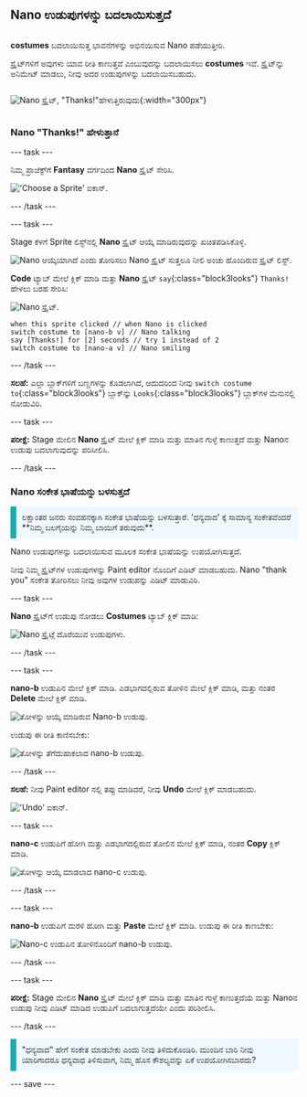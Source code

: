 ## Nano ಉಡುಪುಗಳನ್ನು ಬದಲಾಯಿಸುತ್ತದೆ

<div style="display: flex; flex-wrap: wrap">
<div style="flex-basis: 200px; flex-grow: 1; margin-right: 15px;">

**costumes** ಬದಲಾಯಿಸುತ್ತ ಭಾವನೆಗಳನ್ನು ಅಭಿನಯಿಸುವ Nano ಪಡೆಯುತ್ತೀರಿ.

ಸ್ಪ್ರೈಟ್‌ಗಳಿಗೆ ಅವುಗಳು ಯಾವ ರೀತಿ ಕಾಣುತ್ತವೆ ಎಂಬುವುದನ್ನು ಬದಲಾಯಿಸಲು **costumes** ಇವೆ. ಸ್ಪ್ರೈಟ್‌ನ್ನು ಅನಿಮೇಟ್‌ ಮಾಡಲು, ನೀವು ಅದರ ಉಡುಪುಗಳನ್ನು ಬದಲಾಯಿಸಬಹುದು.

</div>
<div>

![Nano ಸ್ಪ್ರೈಟ್‌, "Thanks!"ಹೇಳುತ್ತಿರುವುದು](images/nano-step-2.png){:width="300px"}

</div>
</div>

### Nano "Thanks!" ಹೇಳುತ್ತಾನೆ

--- task ---

ನಿಮ್ಮ ಪ್ರಾಜೆಕ್ಟ್‌ಗೆ **Fantasy** ವರ್ಗದಿಂದ **Nano** ಸ್ಪ್ರೈಟ್‌ ಸೇರಿಸಿ.

!['Choose a Sprite' ಐಕಾನ್.](images/choose-sprite-menu.png)

--- /task ---

--- task ---

Stage ಕೆಳಗೆ Sprite ಲಿಸ್ಟ್‌ನಲ್ಲಿ **Nano** ಸ್ಪ್ರೈಟ್‌ ಆಯ್ಕೆ ಮಾಡಿರುವುದನ್ನು ಖಚಿತಪಡಿಸಿಕೊಳ್ಳಿ.

![Nano ಆಯ್ಕೆಯಾಗಿದೆ ಎಂದು ತೋರಿಸಲು Nano ಸ್ಪ್ರೈಟ್ ಸುತ್ತಲೂ ನೀಲಿ ಅಂಚು ಹೊಂದಿರುವ ಸ್ಪ್ರೈಟ್ ಲಿಸ್ಟ್.](images/nano-selected.png)


**Code** ಟ್ಯಾಬ್‌ ಮೇಲೆ ಕ್ಲಿಕ್‌ ಮಾಡಿ ಮತ್ತು **Nano** ಸ್ಪ್ರೈಟ್‌ `say`{:class="block3looks"} `Thanks!` ಹೇಳಲು ಬರಹ ಸೇರಿಸಿ:

![Nano ಸ್ಪ್ರೈಟ್.](images/nano-sprite.png)

```blocks3
when this sprite clicked // when Nano is clicked
switch costume to [nano-b v] // Nano talking
say [Thanks!] for [2] seconds // try 1 instead of 2
switch costume to [nano-a v] // Nano smiling
```
--- /task ---

**ಸಲಹೆ:** ಎಲ್ಲಾ ಬ್ಲಾಕ್‌ಗಳಿಗೆ ಬಣ್ಣಗಳನ್ನು ಕೊಡಲಾಗಿದೆ, ಆದುದರಿಂದ ನೀವು `switch costume to`{:class="block3looks"} ಬ್ಲಾಕ್‌ನ್ನು `Looks`{:class="block3looks"} ಬ್ಲಾಕ್‌ಗಳ ಮೆನುನಲ್ಲಿ ನೋಡುವಿರಿ.

--- task ---

**ಪರೀಕ್ಷೆ:** Stage ಮೇಲಿನ **Nano** ಸ್ಪ್ರೈಟ್‌ ಮೇಲೆ ಕ್ಲಿಕ್‌ ಮಾಡಿ ಮತ್ತು ಮಾತಿನ ಗುಳ್ಳೆ ಕಾಣುತ್ತದೆ ಮತ್ತು Nanoನ ಉಡುಪು ಬದಲಾಗುವುದನ್ನು ಪರಿಸೀಲಿಸಿ.

--- /task ---

### Nano ಸಂಕೇತ ಭಾಷೆಯನ್ನು ಬಳಸುತ್ತದೆ

<p style="border-left: solid; border-width:10px; border-color: #0faeb0; background-color: aliceblue; padding: 10px;">ಲಕ್ಷಾಂತರ ಜನರು ಸಂವಹನಕ್ಕಾಗಿ ಸಂಕೇತ ಭಾಷೆಯನ್ನು ಬಳಸುತ್ತಾರೆ. 'ಧನ್ಯವಾದ' ಕ್ಕೆ ಸಾಮಾನ್ಯ ಸಂಕೇತವೆಂದರೆ **ನಿಮ್ಮ ಬಲಗೈಯನ್ನು ನಿಮ್ಮ ಬಾಯಿಗೆ ತರುವುದು**. 
</p>

Nano ಉಡುಪುಗಳನ್ನು ಬದಲಾಯಿಸುವ ಮೂಲಕ ಸಂಕೇತ ಭಾಷೆಯನ್ನು ಉಪಯೋಗಿಸುತ್ತದೆ.

ನೀವು ನಿಮ್ಮ ಸ್ಪ್ರೈಟ್‌ಗಳ ಉಡುಪುಗಳನ್ನು Paint editor ನೊಂದಿಗೆ ಎಡಿಟ್‌ ಮಾಡಬಹುದು. Nano "thank you" ಸಂಕೇತ ತೋರಿಸಲು ನೀವು ಅವುಗಳ ಉಡುಪನ್ನು ಎಡಿಟ್‌ ಮಾಡುವಿರಿ.

--- task ---

**Nano** ಸ್ಪ್ರೈಟ್‌ಗೆ ಉಡುಪು ನೋಡಲು **Costumes** ಟ್ಯಾಬ್‌ ಕ್ಲಿಕ್‌ ಮಾಡಿ:

![Nano ಸ್ಪ್ರೈಟ್ಗೆ ದೊರೆಯುವ ಉಡುಪುಗಳು.](images/nano-costumes.png)

--- /task ---

--- task ---

**nano-b** ಉಡುಪಿನ ಮೇಲೆ ಕ್ಲಿಕ್‌ ಮಾಡಿ. ಎಡಭಾಗದಲ್ಲಿರುವ ತೋಳಿನ ಮೇಲೆ ಕ್ಲಿಕ್‌ ಮಾಡಿ, ಮತ್ತು ನಂತರ **Delete** ಮೇಲೆ ಕ್ಲಿಕ್‌ ಮಾಡಿ.

![ತೋಳನ್ನು ಆಯ್ಕೆ ಮಾಡಿರುವ Nano-b ಉಡುಪು.](images/nano-arm-selected.png)

ಉಡುಪು ಈ ರೀತಿ ಕಾಣಿಸಬೇಕು:

![ತೋಳನ್ನು ತೆಗೆದುಹಾಕಲಾದ nano-b ಉಡುಪು.](images/nano-arm-deleted.png)

--- /task ---

**ಸಲಹೆ:** ನೀವು Paint editor ನಲ್ಲಿ ತಪ್ಪು ಮಾಡಿದರೆ, ನೀವು **Undo** ಮೇಲೆ ಕ್ಲಿಕ್‌ ಮಾಡಬಹುದು.

!['Undo' ಐಕಾನ್.](images/nano-undo.png)

--- task ---

**nano-c** ಉಡುಪಿಗೆ ಹೋಗಿ ಮತ್ತು ಎಡಭಾಗದಲ್ಲಿರುವ ತೋಲಿನ ಮೇಲೆ ಕ್ಲಿಕ್‌ ಮಾಡಿ, ನಂತರ **Copy** ಕ್ಲಿಕ್‌ ಮಾಡಿ.

![ತೋಳನ್ನು ಆಯ್ಕೆ ಮಾಡಲಾದ nano-c ಉಡುಪು.](images/nano-c-arm-selected.png)

--- /task ---

--- task ---

**nano-b** ಉಡುಪಿಗೆ ಮರಳಿ ಹೋಗಿ ಮತ್ತು **Paste** ಮೇಲೆ ಕ್ಲಿಕ್‌ ಮಾಡಿ. ಉಡುಪು ಈ ರೀತಿ ಕಾಣಬೇಕು:

![Nano-c ಉಡುಪಿನ ತೋಳಿನೊಂದಿಗೆ nano-b ಉಡುಪು.](images/nano-b-new-arm.png)

--- /task ---

--- task ---

**ಪರೀಕ್ಷೆ:** Stage ಮೇಲಿನ **Nano** ಸ್ಪ್ರೈಟ್‌ ಮೇಲೆ ಕ್ಲಿಕ್‌ ಮಾಡಿ ಮತ್ತು ಮಾತಿನ ಗುಳ್ಳೆ ಕಾಣುತ್ತದೆಯೆ ಮತ್ತು Nanoನ ಉಡುಪು ನೀವು ಎಡಿಟ್‌ ಮಾಡಿದ ಉಡುಪಿಗೆ ಬದಲಾಗುತ್ತದೆಯೇ ಎಂದು ಪರಿಶೀಲಿಸಿ.

--- /task ---

<p style="border-left: solid; border-width:10px; border-color: #0faeb0; background-color: aliceblue; padding: 10px;">"ಧನ್ಯವಾದ" ಹೇಗೆ ಸಂಕೇತ ಮಾಡಬೇಕು ಎಂದು ನೀವು ತಿಳಿದುಕೊಂಡಿರಿ. ಮುಂದಿನ ಬಾರಿ ನೀವು ಯಾರಿಗಾದರೂ ಧನ್ಯವಾಧ ತಿಳಿಸುವಾಗ, ನಿಮ್ಮ ಹೊಸ ಕೌಶಲ್ಯವನ್ನು ಏಕೆ ಉಪಯೋಗಿಸಬಾರದು?
</p>

--- save ---
